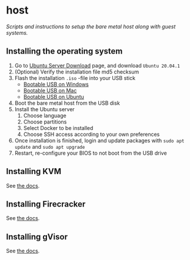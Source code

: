 # host

_Scripts and instructions to setup the bare metal host along with guest systems._

## Installing the operating system

1. Go to [Ubuntu Server Download](https://ubuntu.com/download/server) page, and download `Ubuntu 20.04.1`
2. (Optional) Verify the installation file md5 checksum
3. Flash the installation `.iso` -file into your USB stick
   * [Bootable USB on Windows](https://ubuntu.com/tutorials/create-a-usb-stick-on-windows#1-overview)
   * [Bootable USB on Mac](https://ubuntu.com/tutorials/create-a-usb-stick-on-macos#1-overview)
   * [Bootable USB on Ubuntu](https://ubuntu.com/tutorials/create-a-usb-stick-on-ubuntu#1-overview)
4. Boot the bare metal host from the USB disk
5. Install the Ubuntu server
   1. Choose language
   2. Choose partitions
   3. Select Docker to be installed
   4. Choose SSH access according to your own preferences
6. Once installation is finished, login and update packages with `sudo apt update` and `sudo apt upgrade`
7. Restart, re-configure your BIOS to not boot from the USB drive

## Installing KVM

See [the docs](docs/kvm.md).

## Installing Firecracker

See [the docs](docs/firecracker.md).

## Installing gVisor

See [the docs](docs/gvisor.md).
